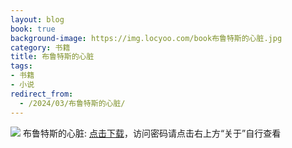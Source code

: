 ```yaml
---
layout: blog
book: true
background-image: https://img.locyoo.com/book布鲁特斯的心脏.jpg
category: 书籍
title: 布鲁特斯的心脏
tags:
- 书籍
- 小说
redirect_from:
  - /2024/03/布鲁特斯的心脏/
---
```

![](https://img.locyoo.com/book布鲁特斯的心脏.jpg)
布鲁特斯的心脏: <a name = "ref1" href="https://url18.ctfile.com/f/50983618-1377655096-2362c0?p=3619">点击下载</a>，访问密码请点击右上方“关于”自行查看